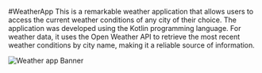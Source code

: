 #WeatherApp
This is a remarkable weather application that allows users to access the current weather conditions of any city of their choice. The application was developed using the Kotlin programming language. For weather data, it uses the Open Weather API to retrieve the most recent weather conditions by city name, making it a reliable source of information.

![Weather app Banner](https://github.com/user-attachments/assets/4d55e2bc-eba7-4811-a161-59e9a1a85501)


